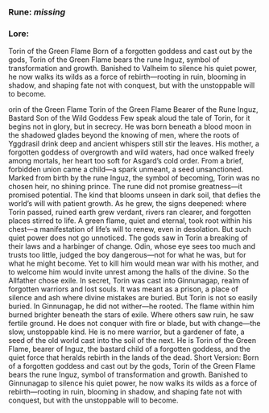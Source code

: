 ### Rune: *missing*

### Lore: 
Torin of the Green Flame
Born of a forgotten goddess and cast out by the gods, Torin of the Green Flame bears the rune Inguz, symbol of transformation and growth. Banished to Valheim to silence his quiet power, he now walks its wilds as a force of rebirth—rooting in ruin, blooming in shadow, and shaping fate not with conquest, but with the unstoppable will to become.

orin of the Green Flame 
Torin of the Green Flame 
Bearer of the Rune Inguz, Bastard Son of the Wild Goddess 
Few speak aloud the tale of Torin, for it begins not in glory, but in secrecy. He was born beneath 
a blood moon in the shadowed glades beyond the knowing of men, where the roots of Yggdrasil 
drink deep and ancient whispers still stir the leaves. His mother, a forgotten goddess of 
overgrowth and wild waters, had once walked freely among mortals, her heart too soft for 
Asgard’s cold order. From a brief, forbidden union came a child—a spark unmeant, a seed 
unsanctioned. 
Marked from birth by the rune Inguz, the symbol of becoming, Torin was no chosen heir, no 
shining prince. The rune did not promise greatness—it promised potential. The kind that blooms 
unseen in dark soil, that defies the world’s will with patient growth. As he grew, the signs 
deepened: where Torin passed, ruined earth grew verdant, rivers ran clearer, and forgotten 
places stirred to life. A green flame, quiet and eternal, took root within his chest—a 
manifestation of life’s will to renew, even in desolation. 
But such quiet power does not go unnoticed. The gods saw in Torin a breaking of their laws and 
a harbinger of change. Odin, whose eye sees too much and trusts too little, judged the boy 
dangerous—not for what he was, but for what he might become. Yet to kill him would mean war 
with his mother, and to welcome him would invite unrest among the halls of the divine. 
So the Allfather chose exile. In secret, Torin was cast into Ginnunagap, realm of forgotten warriors 
and lost souls. It was meant as a prison, a place of silence and ash where divine mistakes are 
buried. 
But Torin is not so easily buried. 
In Ginnunagap, he did not wither—he rooted. The flame within him burned brighter beneath the stars 
of exile. Where others saw ruin, he saw fertile ground. He does not conquer with fire or blade, 
but with change—the slow, unstoppable kind. He is no mere warrior, but a gardener of fate, a 
seed of the old world cast into the soil of the next. 
He is Torin of the Green Flame, bearer of Inguz, the bastard child of a forgotten goddess, and 
the quiet force that heralds rebirth in the lands of the dead. 
Short Version: 
Born of a forgotten goddess and cast out by the gods, Torin of the Green Flame bears the rune 
Inguz, symbol of transformation and growth. Banished to Ginnunagap to silence his quiet power, he 
now walks its wilds as a force of rebirth—rooting in ruin, blooming in shadow, and shaping fate 
not with conquest, but with the unstoppable will to become.